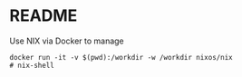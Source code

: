 # README

Use NIX via Docker to manage

```
docker run -it -v $(pwd):/workdir -w /workdir nixos/nix
# nix-shell
```

